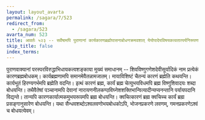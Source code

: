 ```yaml
---
layout: layout_avarta
permalink: /sagara/7/523
redirect_from:
  - /sagara/523
avarta_num: 523
title: आवर्तः ५२३ -- सर्वेषामपि पुराणानां कार्यकारणब्रह्मोपासनाबोधनक्रमवशात् येयोपादेयविषयकत्वतात्पर्यनिरूपणम्
skip_title: false
index_terms: 
---
```


पुराणवाक्यानां परस्परविरुद्धाभिधायकत्वशङ्काया मुख्यं समाधानम् -- 
शिवविष्णुगणेशदेवीसूर्यादिकं नाम प्रत्येकं कारणब्रह्मबोधकम्। कार्यब्रह्मणामपि समानमेवैतन्नामजातम्। मायाविशिष्टं चैतन्यं कारणं ब्रह्मेति कथयन्ति।
कार्यभूतं हिरण्यगर्भमपि ब्रह्मेति वदन्ति। इत्थं कारणं ब्रह्म, कार्यं ब्रह्म चेत्युभयविधमपि ब्रह्म विष्णुशिवादयः शब्दा बोधयन्ति। तथैवैतेषां पञ्चानामपि
देवानां नारायणनीलकण्ठविघ्नेशशक्तिभान्वित्यादीन्यप्यनन्तानि पर्यायपदानि
विद्यन्ते। तान्यपि कारणकार्यात्मकमुभयरूपमपि ब्रह्म बोधयन्ति। क्वचित्कारणं
ब्रह्म क्वचिच्च कार्यं ब्रह्म प्रसङ्गानुसारेण बोधयन्ति। यथा सैन्धवशब्दोऽश्वलवणोभयबोधकोऽपि, भोजनप्रकरणे लवणम्, गमनप्रकरणेऽश्वं च बोधयत्येवम्।

